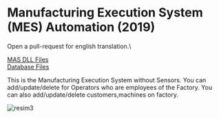 # Manufacturing Execution System (MES) Automation (2019)

Open a pull-request for english translation.\

[MAS DLL Files](https://github.com/Batur123/Manufacturing-Execution-System-DLL-Extensions) \
[Database Files](https://github.com/Batur123/Manufacturing-Execution-System-Full-Database)

This is the Manufacturing Execution System without Sensors. You can add/update/delete for Operators who are employees of the Factory. You can also add/update/delete customers,machines on factory. 

![resim3](https://user-images.githubusercontent.com/32031460/72464929-4b636680-37e7-11ea-8e3c-8cc5075b0557.PNG)






